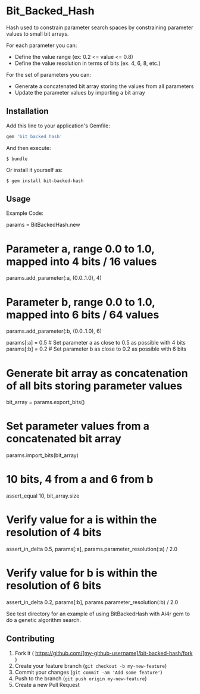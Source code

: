 # Bit_Backed_Hash

Hash used to constrain parameter search spaces by constraining parameter values to small bit arrays.

For each parameter you can:
- Define the value range (ex: 0.2 <= value <= 0.8)
- Define the value resolution in terms of bits (ex. 4, 6, 8, etc.)

For the set of parameters you can:
- Generate a concatenated bit array storing the values from all parameters
- Update the parameter values by importing a bit array

## Installation

Add this line to your application's Gemfile:

```ruby
gem 'bit_backed_hash'
```

And then execute:

    $ bundle

Or install it yourself as:

    $ gem install bit-backed-hash

## Usage

Example Code:

  params = BitBackedHash.new

  # Parameter a, range 0.0 to 1.0, mapped into 4 bits / 16 values
  params.add_parameter(:a, (0.0..1.0), 4)

  # Parameter b, range 0.0 to 1.0, mapped into 6 bits / 64 values
  params.add_parameter(:b, (0.0..1.0), 6)

  params[:a] = 0.5  # Set parameter a as close to 0.5 as possible with 4 bits
  params[:b] = 0.2  # Set parameter b as close to 0.2 as possible with 6 bits

  # Generate bit array as concatenation of all bits storing parameter values
  bit_array = params.export_bits()

  # Set parameter values from a concatenated bit array
  params.import_bits(bit_array)

  # 10 bits, 4 from a and 6 from b
  assert_equal 10, bit_array.size

  # Verify value for a is within the resolution of 4 bits
  assert_in_delta 0.5, params[:a], params.parameter_resolution(:a) / 2.0

  # Verify value for b is within the resolution of 6 bits
  assert_in_delta 0.2, params[:b], params.parameter_resolution(:b) / 2.0

See test directory for an example of using BitBackedHash with Ai4r gem to do a genetic algorithm search.


## Contributing

1. Fork it ( https://github.com/[my-github-username]/bit-backed-hash/fork )
2. Create your feature branch (`git checkout -b my-new-feature`)
3. Commit your changes (`git commit -am 'Add some feature'`)
4. Push to the branch (`git push origin my-new-feature`)
5. Create a new Pull Request
